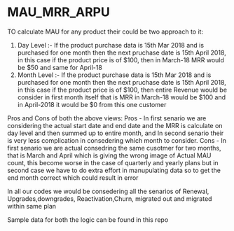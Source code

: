 # MAU_MRR_ARPU

TO calculate MAU for any product their could be two approach to it:
  1. Day Level :- If the product purchase data is 15th Mar 2018 and is purchased for one month then the next pruchase date is 15th April 2018, in this case if the product price is of $100, then in March-18 MRR would be $50 and same for April-18
  2. Month Level :-  If the product purchase data is 15th Mar 2018 and is purchased for one month then the next pruchase date is 15th April 2018, in this case if the product price is of $100, then entire Revenue would be consider in first month itself that is MRR in March-18 would be $100 and in April-2018 it would be $0 from this one customer

Pros and Cons of both the above views: 
    Pros - In first senario we are considering the actual start date and end date and the MRR is calculate on day level and then summed up to entire month, and In second senario their is very less complication in consedering which month to consider.
    Cons -  In first senario we are actual consedring the same cusotmer for two months, that is March and April which is giving the wrong image of Actual MAU count, this become worse in the case of quarterly and yearly plans but in second case we have to do extra effort in manupulating data so to get the end month correct which could result in error 
    
In all our codes we would be consedering all the senarios of Renewal, Upgrades,downgrades, Reactivation,Churn, migrated out and migrated within same plan

Sample data for both the logic can be found in this repo
